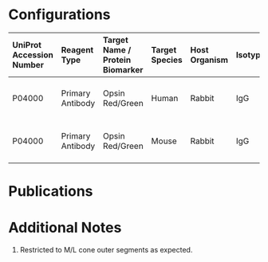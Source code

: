# Configurations

| UniProt Accession Number   | Reagent Type     | Target Name / Protein Biomarker   | Target Species   | Host Organism   | Isotype   | Clonality   | Vendor         | Catalog Number   | Conjugate    | RRID      | Availability   | Method        | Tissue Preservation               | Target Tissue   | Tissue State   | Detergent    | Antigen Retrieval Conditions   | Dye Inactivation Conditions   | Recommend   | Agree               | Disagree   | Contributor         | Notes       |
|:---------------------------|:-----------------|:----------------------------------|:-----------------|:----------------|:----------|:------------|:---------------|:-----------------|:-------------|:----------|:---------------|:--------------|:----------------------------------|:----------------|:---------------|:-------------|:-------------------------------|:------------------------------|:------------|:--------------------|:-----------|:--------------------|:------------|
| P04000                     | Primary Antibody | Opsin Red/Green                   | Human            | Rabbit          | IgG       | Polyclonal  | MilliporeSigma | AB5405           | Unconjugated | AB_177456 | Stock          | IBEX2D Manual | 1:4 Cytofix/Cytoperm Fixed Frozen | Retina          | NA             | 0.1% Saponin | NA                             | NA                            | Yes         | 0000-0003-2088-8310 | NA         | 0000-0003-2088-8310 | [1](#notes) |
| P04000                     | Primary Antibody | Opsin Red/Green                   | Mouse            | Rabbit          | IgG       | Polyclonal  | MilliporeSigma | AB5405           | Unconjugated | AB_177456 | Stock          | IBEX2D Manual | 1:4 Cytofix/Cytoperm Fixed Frozen | Retina          | NA             | 0.1% Saponin | NA                             | NA                            | Yes         | 0000-0003-2088-8310 | NA         | 0000-0003-2088-8310 | [1](#notes) |

# Publications



# Additional Notes

<a name="notes"></a>
1. Restricted to M/L cone outer segments as expected.
